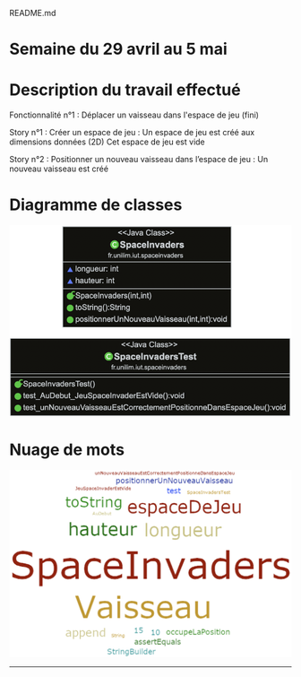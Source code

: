 README.md
# Semaine du 29 avril au 5 mai

# Description du travail effectué 

Fonctionnalité n°1 : Déplacer un vaisseau dans l'espace de jeu (fini)

Story n°1 : Créer un espace de jeu : 
Un espace de jeu est créé aux dimensions données (2D) 
Cet espace de jeu est vide


Story n°2 : Positionner un nouveau vaisseau dans l’espace de jeu : 
Un nouveau vaisseau est créé

# Diagramme de classes

![alt text](https://github.com/HectorBertucat/spaceinvaders/blob/master/ClassDiagramm1.png)

# Nuage de mots 

![alt text](https://github.com/HectorBertucat/spaceinvaders/blob/master/CloudWord1.png)

---
